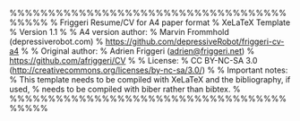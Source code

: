 %%%%%%%%%%%%%%%%%%%%%%%%%%%%%%%%%%%%%%%%%
% Friggeri Resume/CV for A4 paper format
% XeLaTeX Template
% Version 1.1
%
% A4 version author:
% Marvin Frommhold (depressiverobot.com)
% https://github.com/depressiveRobot/friggeri-cv-a4
%
% Original author:
% Adrien Friggeri (adrien@friggeri.net)
% https://github.com/afriggeri/CV
%
% License:
% CC BY-NC-SA 3.0 (http://creativecommons.org/licenses/by-nc-sa/3.0/)
%
% Important notes:
% This template needs to be compiled with XeLaTeX and the bibliography, if used,
% needs to be compiled with biber rather than bibtex.
%
%%%%%%%%%%%%%%%%%%%%%%%%%%%%%%%%%%%%%%%%%

